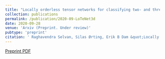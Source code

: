 ```yaml
---
title: "Locally orderless tensor networks for classifying two- and three-dimensional medical images"
collection: publications
permalink: /publication/2020-09-LoTeNet3d
date: 2020-09-28
venue: 'Arxiv (Preprint. Under review)'
pubtype: 'preprint'
citation: ' Raghavendra Selvan, Silas Ørting, Erik B Dam &quot;Locally orderless tensor networks for classifying two- and three-dimensional medical images.&quot; Arxiv, 2020.'
---
```

[Preprint PDF](https://arxiv.org/pdf/2009.12280.pdf)

